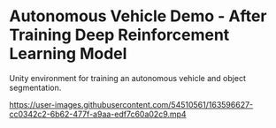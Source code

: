 # Autonomous Vehicle Demo - After Training Deep Reinforcement Learning Model
Unity environment for training an autonomous vehicle and object segmentation.


https://user-images.githubusercontent.com/54510561/163596627-cc0342c2-6b62-477f-a9aa-edf7c60a02c9.mp4

